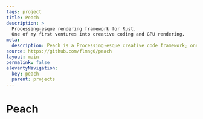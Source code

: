 ```yaml
---
tags: project
title: Peach
description: >
  Processing-esque rendering framework for Rust. 
  One of my first ventures into creative coding and GPU rendering.
meta:
  description: Peach is a Processing-esque creative code framework; one of Tim's first, public, open-source ventures into graphics programming.
source: https://github.com/flmng0/peach
layout: main
permalink: false
eleventyNavigation:
  key: peach
  parent: projects
---
```


# Peach
